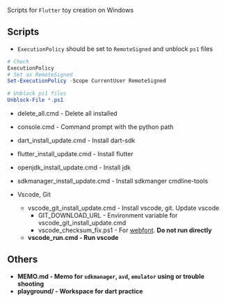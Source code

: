 Scripts for `Flutter` toy creation on Windows


## Scripts

* `ExecutionPolicy` should be set to `RemoteSigned` and unblock `ps1` files
```powershell
# Check
ExecutionPolicy
# Set as RemoteSigned
Set-ExecutionPolicy -Scope CurrentUser RemoteSigned

# Unblock ps1 files
Unblock-File *.ps1
```


* delete_all.cmd - Delete all installed
* console.cmd - Command prompt with the python path

* dart_install_update.cmd - Install dart-sdk
* flutter_install_update.cmd - Install flutter
* openjdk_install_update.cmd - Install jdk
* sdkmanager_install_update.cmd - Install sdkmanger cmdline-tools

* Vscode, Git
    * vscode_git_install_update.cmd - Install vscode, git. Update vscode
        * GIT_DOWNLOAD_URL - Environment variable for vscode_git_install_update.cmd
        * vscode_checksum_fix.ps1 - For [webfont](https://github.com/Joungkyun/font-d2coding-ligature). <b>Do not run directly<b>
    * vscode_run.cmd - Run vscode

## Others

* MEMO.md - Memo for `sdkmanager`, `avd`, `emulator` using or trouble shooting
* playground/ - Workspace for dart practice
